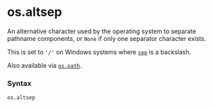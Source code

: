 # os.altsep

An alternative character used by the operating system to separate pathname components, or `None` if only one separator character exists.

This is set to `'/'` on Windows systems where [`sep`](/modules/os/sep.md) is a backslash.

Also available via [`os.path`](/modules/os/path/).

### Syntax

```python
os.altsep
```